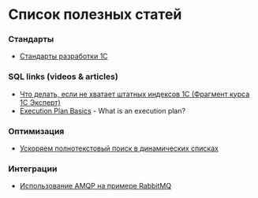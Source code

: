 # Список полезных статей

### Стандарты 

- [Стандарты разработки 1С](https://its.1c.ru/db/v8std)

### SQL links (videos & articles)

- [Что делать, если не хватает штатных индексов 1С (Фрагмент курса 1С Эксперт)](https://youtu.be/DynhFzN9irc)
- [Execution Plan Basics](https://www.red-gate.com/simple-talk/sql/performance/execution-plan-basics/) - What is an execution plan?

### Оптимизация

- [Ускоряем полнотекстовый поиск в динамических списках](https://infostart.ru/1c/articles/1267438/)

### Интеграции

  - [Использование AMQP на примере RabbitMQ](https://kt.team/hr/blog/rabbitmq#rabbit)